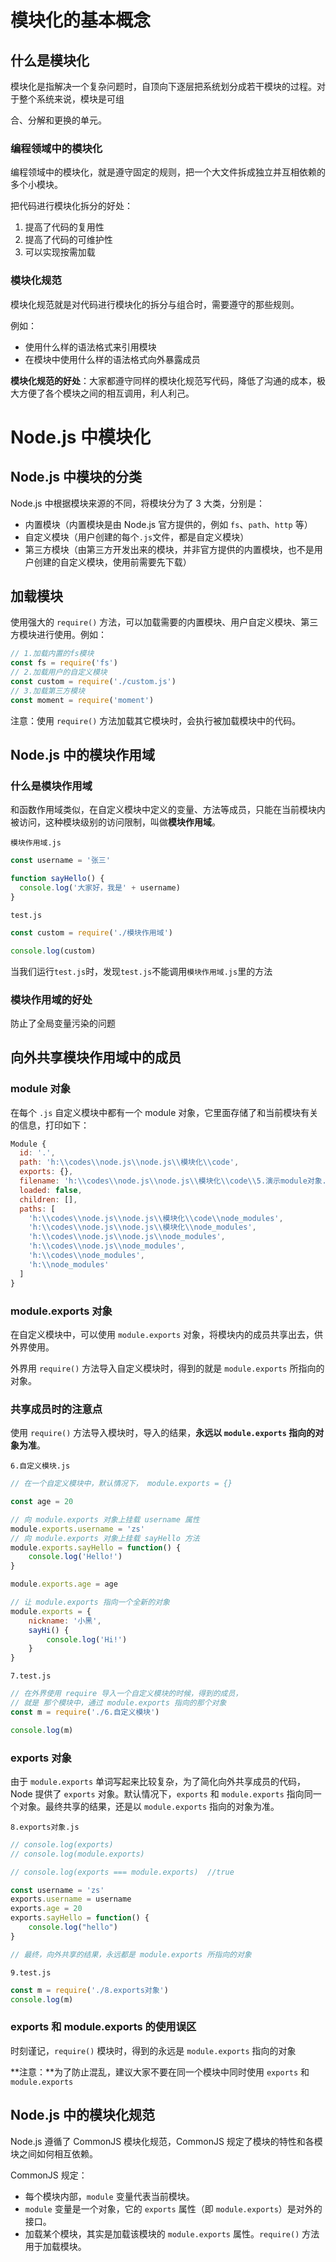 # 模块化的基本概念

## 什么是模块化

模块化是指解决一个复杂问题时，自顶向下逐层把系统划分成若干模块的过程。对于整个系统来说，模块是可组

合、分解和更换的单元。

### 编程领域中的模块化

编程领域中的模块化，就是遵守固定的规则，把一个大文件拆成独立并互相依赖的多个小模块。

把代码进行模块化拆分的好处：

1. 提高了代码的复用性
2. 提高了代码的可维护性
3. 可以实现按需加载

### 模块化规范

模块化规范就是对代码进行模块化的拆分与组合时，需要遵守的那些规则。

例如：

- 使用什么样的语法格式来引用模块
- 在模块中使用什么样的语法格式向外暴露成员

**模块化规范的好处**：大家都遵守同样的模块化规范写代码，降低了沟通的成本，极大方便了各个模块之间的相互调用，利人利己。

# Node.js 中模块化

##  Node.js 中模块的分类

Node.js 中根据模块来源的不同，将模块分为了 3 大类，分别是：

- 内置模块（内置模块是由 Node.js 官方提供的，例如 `fs`、`path`、`http` 等）
- 自定义模块（用户创建的每个` .js `文件，都是自定义模块）
- 第三方模块（由第三方开发出来的模块，并非官方提供的内置模块，也不是用户创建的自定义模块，使用前需要先下载）

## 加载模块

使用强大的 `require()` 方法，可以加载需要的内置模块、用户自定义模块、第三方模块进行使用。例如：

```js
// 1.加载内置的fs模块
const fs = require('fs')
// 2.加载用户的自定义模块
const custom = require('./custom.js')
// 3.加载第三方模块
const moment = require('moment')
```

注意：使用 `require()` 方法加载其它模块时，会执行被加载模块中的代码。

## Node.js 中的模块作用域

### 什么是模块作用域

和函数作用域类似，在自定义模块中定义的变量、方法等成员，只能在当前模块内被访问，这种模块级别的访问限制，叫做**模块作用域**。

`模块作用域.js`

```js
const username = '张三'

function sayHello() {
  console.log('大家好，我是' + username)
}
```

`test.js`

```js
const custom = require('./模块作用域')

console.log(custom)
```

当我们运行`test.js`时，发现`test.js`不能调用`模块作用域.js`里的方法


### 模块作用域的好处

防止了全局变量污染的问题

## 向外共享模块作用域中的成员

### module 对象

在每个 `.js` 自定义模块中都有一个 module 对象，它里面存储了和当前模块有关的信息，打印如下：

```js
Module {  
  id: '.',
  path: 'h:\\codes\\node.js\\node.js\\模块化\\code',
  exports: {},
  filename: 'h:\\codes\\node.js\\node.js\\模块化\\code\\5.演示module对象.js',
  loaded: false,
  children: [],
  paths: [
    'h:\\codes\\node.js\\node.js\\模块化\\code\\node_modules',
    'h:\\codes\\node.js\\node.js\\模块化\\node_modules',
    'h:\\codes\\node.js\\node.js\\node_modules',
    'h:\\codes\\node.js\\node_modules',
    'h:\\codes\\node_modules',
    'h:\\node_modules'
  ]
}
```

### module.exports 对象

在自定义模块中，可以使用 `module.exports` 对象，将模块内的成员共享出去，供外界使用。

外界用 `require()` 方法导入自定义模块时，得到的就是 `module.exports` 所指向的对象。

### 共享成员时的注意点

使用 `require()` 方法导入模块时，导入的结果，**永远以 `module.exports` 指向的对象为准**。

`6.自定义模块.js`

```js
// 在一个自定义模块中，默认情况下， module.exports = {}

const age = 20

// 向 module.exports 对象上挂载 username 属性
module.exports.username = 'zs'
// 向 module.exports 对象上挂载 sayHello 方法
module.exports.sayHello = function() {
    console.log('Hello!')
}

module.exports.age = age

// 让 module.exports 指向一个全新的对象
module.exports = {
    nickname: '小黑',
    sayHi() {
        console.log('Hi!')
    }
}
```

`7.test.js`

```js
// 在外界使用 require 导入一个自定义模块的时候，得到的成员，
// 就是 那个模块中，通过 module.exports 指向的那个对象
const m = require('./6.自定义模块')

console.log(m)
```

### exports 对象

由于 `module.exports` 单词写起来比较复杂，为了简化向外共享成员的代码，Node 提供了 `exports` 对象。默认情况下，`exports` 和 `module.exports` 指向同一个对象。最终共享的结果，还是以 `module.exports` 指向的对象为准。

`8.exports对象.js`

```js
// console.log(exports)
// console.log(module.exports)

// console.log(exports === module.exports)  //true

const username = 'zs'
exports.username = username
exports.age = 20
exports.sayHello = function() {
    console.log("hello")
}

// 最终，向外共享的结果，永远都是 module.exports 所指向的对象
```

`9.test.js`

```js
const m = require('./8.exports对象')
console.log(m)
```

### exports 和 module.exports 的使用误区

时刻谨记，`require()` 模块时，得到的永远是 `module.exports` 指向的对象

**注意：**为了防止混乱，建议大家不要在同一个模块中同时使用 `exports` 和 `module.exports`

## Node.js 中的模块化规范

Node.js 遵循了 CommonJS 模块化规范，CommonJS 规定了模块的特性和各模块之间如何相互依赖。

CommonJS 规定：

- 每个模块内部，`module` 变量代表当前模块。
- `module` 变量是一个对象，它的 `exports` 属性（即 `module.exports`）是对外的接口。
- 加载某个模块，其实是加载该模块的 `module.exports` 属性。`require()` 方法用于加载模块。